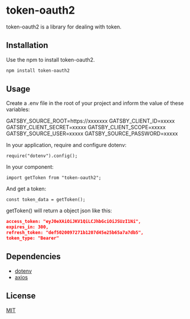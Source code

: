 # token-oauth2

token-oauth2 is a library for dealing with token.

## Installation

Use the npm to install token-oauth2.

```bash
npm install token-oauth2
```

## Usage

Create a .env file in the root of your project and inform the value of these variables:

GATSBY_SOURCE_ROOT=https://xxxxxxx
GATSBY_CLIENT_ID=xxxxx
GATSBY_CLIENT_SECRET=xxxxx
GATSBY_CLIENT_SCOPE=xxxxx
GATSBY_SOURCE_USER=xxxxx
GATSBY_SOURCE_PASSWORD=xxxxx

In your application, require and configure dotenv:

```es6
require("dotenv").config();
```

In your component:

```es6
import getToken from "token-oauth2";
```

And get a token:

```es6
const token_data = getToken();
```

getToken() will return a object json like this:

```json
access_token: "eyJ0eXAiOiJKV1QiLCJhbGciOiJSUzI1Ni",
expires_in: 300,
refresh_token: "def5020097271b1207d45e25b65a7a7db5",
token_type: "Bearer"
```

## Dependencies

- [dotenv](https://www.npmjs.com/package/dotenv)
- [axios](https://www.npmjs.com/package/axios)

## License

[MIT](https://choosealicense.com/licenses/mit/)
